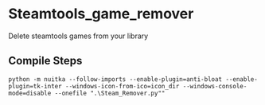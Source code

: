 # Steamtools_game_remover
Delete steamtools games from your library

## Compile Steps 

`python -m nuitka --follow-imports --enable-plugin=anti-bloat --enable-plugin=tk-inter --windows-icon-from-ico=icon_dir --windows-console-mode=disable --onefile ".\Steam_Remover.py""`

